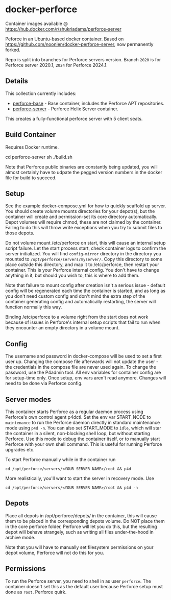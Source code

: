 # docker-perforce

Container images available @ https://hub.docker.com/r/shukriadams/perforce-server

Peforce in an Ubuntu-based docker container. Based on https://github.com/noonien/docker-perforce-server, now permanently forked. 

Repo is split into branches for Perforce servers version. Branch `2020` is for Perforce server 2020.1, `2024` for Perforce 2024.1.

## Details

This collection currently includes:

  - [perforce-base](perforce-base) - Base container, includes the Perforce APT repositories.
  - [perforce-server](perforce-server/) - Perforce Helix Server container.

This creates a fully-functional perforce server with 5 client seats. 

## Build Container

Requires Docker runtime.

  cd perforce-server
  sh ./build.sh

Note that Perforce public binaries are constantly being updated, you will almost certainly have to udpate the pegged version numbers in the docker file for build to succeed.

## Setup

See the example docker-compose.yml for how to quickly scaffold up server. You should create volume mounts directories for your depot(s), but the container will create and permission-set its core directory automatically. Depot volumes will require chmod, these are not claimed by the container. Failing to do this will throw write exceptions when you try to submit files to those depots.

Do not volume mount /etc/perforce on start, this will cause an internal setup script failure. Let the start process start, check
container logs to confirm the server initialized. You will find `config-mirror` directory in the directory you mounted to `/opt/perforce/servers/myserver/`. Copy this directory to some place outside this directory, and map it to /etc/perforce, then restart your container. This is your Perforce internal config. You don't have to change anything in it, but should you wish to, this is where to add them.

Note that failure to mount config after creation isn't a serious issue - default config will be regenerated each time the container is started, and as long as you don't need custom config and don't mind the extra step of the container generating config and automatically restarting, the server will function normally this way.

Binding /etc/perforce to a volume right from the start does not work because of issues in Perforce's internal setup scripts that fail to run when they encounter an empty directory in a volume mount. 


## Config

The username and password in docker-compose will be used to set a first user up. Changing the compose file afterwards will not update the user - the credentials in the compose file are never used again. To change the password, use the P4admin tool. All env variables for container config are for setup-time only. Once setup, env vars aren't read anymore. Changes will need to be done via Perforce config.

## Server modes

This container starts Perforce as a regular daemon process using Perforce's own control agent p4dctl. Set the env var START_NODE to `maintenance` to run the Perforce daemon directly in standard maintenance mode using `p4d -n`. You can also set START_MODE to `idle`, which will star the container in a silent, non-blocking shell loop, but without 
starting Perforce. Use this mode to debug the container itself, or to manually start Perforce with your own shell command. This is useful for running Perforce upgrades etc.

To start Perforce manually while in the container run 

    cd /opt/perforce/servers/<YOUR SERVER NAME>/root && p4d

More realistically, you'll want to start the server in recovery mode. Use

    cd /opt/perforce/servers/<YOUR SERVER NAME>/root && p4d -n

## Depots

Place all depots in /opt/perforce/depots/ in the container, this will cause them to be placed in the corresponding depots volume. Do NOT place them in the core perforce folder, Perforce will let you do this, but the resulting depot will behave strangely, such as writing all files under-the-hood in archive mode.

Note that you will have to manually set filesystem permissions on your depot volume, Perforce will not do this for you.

## Permissions

To run the Perforce server, you need to shell in as user `perforce`. The container doesn't set this as the default user because Perforce setup must done as `root`. Perforce quirk.
